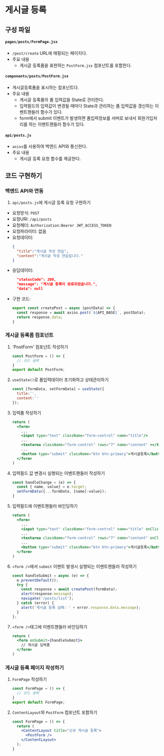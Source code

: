 # 게시글 등록

## 구성 파일
#### `pages/posts/FormPage.jsx`
- `/post/create` URL에 매핑되는 페이지다.
- 주요 내용
  - 게시글 등록폼을 표현하는 `PostForm.jsx` 컴포넌트를 포함한다. 
#### `components/posts/PostForm.jsx`
- 게시글등록폼을 표시하는 컴포넌트다.
- 주요 내용
  - 게시글 등록폼의 폼 입력값을 State로 관리한다.
  - 입력필드의 입력값이 변경될 때마다 State과 관리하는 폼 입력값을 갱신하는 이벤트핸들러 함수가 있다.
  - form에서 submit 이벤트가 발생하면 폼입력정보를 서버로 보내서 회원가입처리를 하는 이벤트핸들러 함수가 있다.
#### `api/posts.js`
- `axios`를 사용하여 백엔드 API와 통신한다.
- 주요 내용
  - 게시글 등록 요청 함수를 제공한다.

## 코드 구현하기
### 백엔드 API와 연동
1. `api/posts.js`에 게시글 등록 요청 구현하기
  - 요청방식: `POST`
  - 요청URI: `/api/posts`
  - 요청헤더: `Authorization:Bearer JWT_ACCESS_TOKEN`
  - 요청파라미터: 없음
  - 요청데이터:
    ```json
    {
      "title":"게시글 작성 연습",
      "content":"게시글 작성 연습입니다."
    }  
    ```
  - 응답데이터:
    ```json
      "statusCode": 200,
      "message": "게시글 등록이 완료되었습니다.",
      "data": null
    ```
  - 구현 코드:
    ```javascript
    export const createPost = async (postData) => {
      const response = await axios.post(`${API_BASE}`, postData);
      return response.data;
    }

    ```   
### 게시글 등록폼 컴포넌트
1. 'PostForm' 컴포넌트 작성하기
    ```jsx
    const PostForm = () => {
      // 코드 생략
    }
    export default PostForm;
    ```
2. `useState()`로 폼입력데이터 초기화하고 상태관리하기
    ```javascript
    const [formData, setFormData] = useState({
      title:'',
      content:''
    });
    ```
3. 입력폼 작성하기
    ```jsx
    return (
      <form>
        ...
        <input type="text" className="form-control" name="title"/>
        ...
        <textarea className="form-control" rows="7" name="content" ></textarea>
        ...
        <button type="submit" className="btn btn-primary">게시글등록</button>
      </form>
    )
    ```
4. 입력필드 값 변경시 실행되는 이벤트핸들러 작성하기
    ```javascript
    const handleChange = (e) => {
      const { name, value} = e.target;
      setFormData({...formData, [name]:value});
    }
    ```
5. 입력필드에 이벤트핸들러 바인딩하기
    ```jsx
    return (
      <form>
        ...
        <input type="text" className="form-control" name="title" onClick={handleChange} />
        ...
        <textarea className="form-control" rows="7" name="content" onClick={handleChange} ></textarea>
        ...
        <button type="submit" className="btn btn-primary">게시글등록</button>
      </form>
    )
    ```
6. `<form />`에서 `submit` 이벤트 발생시 실행되는 이벤트핸들러 작성하기
    ```javascript
    const handleSubmit = async (e) => {
      e.preventDefault();
      try {
        const response = await createPost(formData);
        alert(response.message);
        navigate('/posts/list');
      } catch (error) {
        alert('게시글 등록 실패: ' + error.response.data.message);
      }
    };
    ```
7. `<form />`태그에 이벤트핸들러 바인딩하기
    ```jsx
    return (
      <form onSubmit={handleSubmit}>
        // 게시글 입력폼
      </form>
    )
    ```
### 게시글 등록 페이지 작성하기
1. `FormPage` 작성하기
    ```javascript
    const FormPage = () => {
      // 코드 생략
    }
    export default FormPage;
    ```
2. `ContentLayout`와 `PostForm` 컴포넌트 포함하기
    ```jsx
    const FormPage = () => {
      return (
        <ContentLayout title="신규 게시글 등록">
          <PostForm />
        </ContentLayout>
      );
    }
    ```

